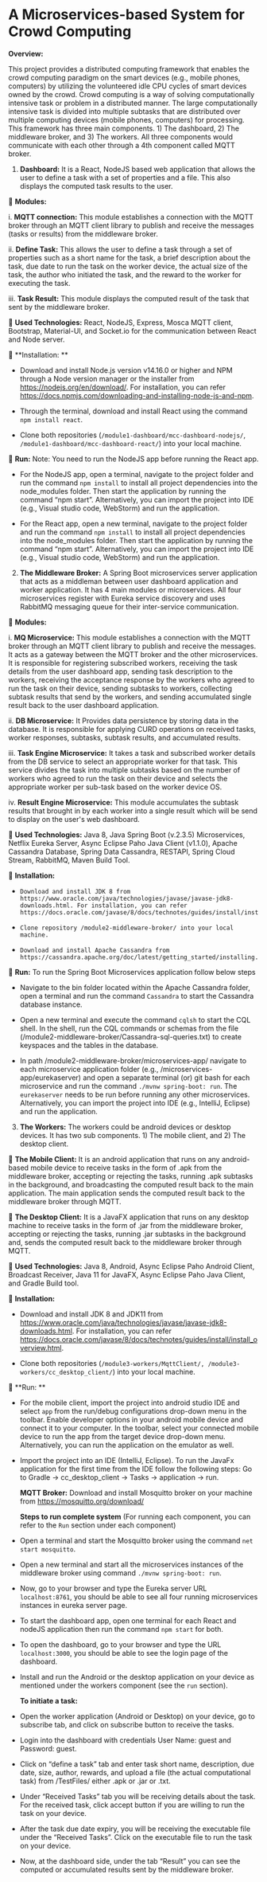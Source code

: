 # A Microservices-based System for Crowd Computing

**Overview:**

This project provides a distributed computing framework that enables the crowd computing paradigm on the smart devices (e.g., mobile phones, computers) by utilizing the volunteered idle CPU cycles of smart devices owned by the crowd. Crowd computing is a way of solving computationally intensive task or problem in a distributed manner. The large computationally intensive task is divided into multiple subtasks that are distributed over multiple computing devices (mobile phones, computers) for processing.
This framework has three main components. 1) The dashboard, 2) The middleware broker, and 3) The workers. All three components would communicate with each other through a 4th component called MQTT broker.

1)	**Dashboard:** It is a React, NodeJS based web application that allows the user to define a task with a set of properties and a file. This also displays the computed task results to the user.

	**Modules:** 

i.	 **MQTT connection:** This module establishes a connection with the MQTT broker through an MQTT client library to publish and receive the messages (tasks or results) from the middleware broker.

ii.	 **Define Task:** This allows the user to define a task through a set of properties such as a short name for the task, a brief description about the task, due date to run the task on the worker device, the actual size of the task, the author who initiated the task, and the reward to the worker for executing the task.

iii. **Task Result:** This module displays the computed result of the task that sent by the middleware broker.

	**Used Technologies:** React, NodeJS, Express, Mosca MQTT client, Bootstrap, Material-UI, and Socket.io for the communication between React and Node server.

	**Installation: **
-	Download and install Node.js version v14.16.0 or higher and NPM through a Node version manager or the installer from https://nodejs.org/en/download/. For installation, you can refer https://docs.npmjs.com/downloading-and-installing-node-js-and-npm.

-	Through the terminal, download and install React using the command `npm install react`.

-	Clone both repositories (`/module1-dashboard/mcc-dashboard-nodejs/`, `/module1-dashboard/mcc-dashboard-react/`) into your local machine.

	**Run:** Note: You need to run the NodeJS app before running the React app.

-	For the NodeJS app, open a terminal, navigate to the project folder and run the command `npm install` to install all project dependencies into the node_modules folder. Then start the application by running the command “npm start”. Alternatively, you can import the project into IDE (e.g., Visual studio code, WebStorm) and run the application.

-	For the React app, open a new terminal, navigate to the project folder and run the command `npm install` to install all project dependencies into the node_modules folder. Then start the application by running the command “npm start”. Alternatively, you can import the project into IDE (e.g., Visual studio code, WebStorm) and run the application.


2)	**The Middleware Broker:** A Spring Boot microservices server application that acts as a middleman between user dashboard application and worker application. It has 4 main modules or microservices. All four microservices register with Eureka service discovery and uses RabbitMQ messaging queue for their inter-service communication.

	**Modules:** 

i.	 **MQ Microservice:** This module establishes a connection with the MQTT broker through an MQTT client library to publish and receive the messages. It acts as a gateway between the MQTT broker and the other microservices.
                          It is responsible for registering subscribed workers, receiving the task details from the user dashboard app, sending task description to the workers, receiving the acceptance response by the workers who agreed to run the task on their device, sending subtasks to workers, collecting subtask results that send by the workers, and sending accumulated single result back to the user dashboard application.

ii.	 **DB Microservice:** It Provides data persistence by storing data in the database. It is responsible for applying CURD operations on received tasks, worker responses, subtasks, subtask results, and accumulated results.

iii. **Task Engine Microservice:** It takes a task and subscribed worker details from the DB service to select an appropriate worker for that task. This service divides the task into multiple subtasks based on the number of workers who agreed to run the task on their device and selects the appropriate worker per sub-task based on the worker device OS.

iv.	 **Result Engine Microservice:** This module accumulates the subtask results that brought in by each worker into a single result which will be send to display on the user's web dashboard.

	**Used Technologies:** Java 8, Java Spring Boot (v.2.3.5) Microservices, Netflix Eureka Server, Async Eclipse Paho Java Client (v1.1.0), Apache Cassandra Database, Spring Data Cassandra, RESTAPI, Spring Cloud Stream, RabbitMQ, Maven Build Tool. 

	**Installation:**
-	  Download and install JDK 8 from https://www.oracle.com/java/technologies/javase/javase-jdk8-downloads.html. For installation, you can refer https://docs.oracle.com/javase/8/docs/technotes/guides/install/install_overview.html.

-	  Clone repository /module2-middleware-broker/ into your local machine.

-	  Download and install Apache Cassandra from https://cassandra.apache.org/doc/latest/getting_started/installing.html

	**Run:** To run the Spring Boot Microservices application follow below steps

-	 Navigate to the bin folder located within the Apache Cassandra folder, open a terminal and run the command `Cassandra` to start the Cassandra database instance.

-	 Open a new terminal and execute the command `cqlsh` to start the CQL shell. In the shell, run the CQL commands or schemas from the file (/module2-middleware-broker/Cassandra-sql-queries.txt) to create keyspaces and the tables in the database.

-	 In path /module2-middleware-broker/microservices-app/ navigate to each microservice application folder (e.g., /microservices-app/eurekaserver) and open a separate terminal (or) git bash for each microservice and run the command `./mvnw spring-boot: run`. The `eurekaserver` needs to be run before running any other microservices. Alternatively, you can import the project into IDE (e.g., IntelliJ, Eclipse) and run the application.


3)	**The Workers:** The workers could be android devices or desktop devices. It has two sub components. 1) The mobile client, and 2) The desktop client.

	**The Mobile Client:** It is an android application that runs on any android-based mobile device to receive tasks in the form of .apk from the middleware broker, accepting or rejecting the tasks, running .apk subtasks in the background, and broadcasting the computed result back to the main application. The main application sends the computed result back to the middleware broker through MQTT.

	**The Desktop Client:** It is a JavaFX application that runs on any desktop machine to receive tasks in the form of .jar from the middleware broker, accepting or rejecting the tasks, running .jar subtasks in the background and, sends the computed result back to the middleware broker through MQTT.

	**Used Technologies:** Java 8, Android, Async Eclipse Paho Android Client, Broadcast Receiver, Java 11 for JavaFX, Async Eclipse Paho Java Client, and Gradle Build tool.

	**Installation:**
-	Download and install JDK 8 and JDK11 from https://www.oracle.com/java/technologies/javase/javase-jdk8-downloads.html. For installation, you can refer https://docs.oracle.com/javase/8/docs/technotes/guides/install/install_overview.html.

-	Clone both repositories (`/module3-workers/MqttClient/, /module3-workers/cc_desktop_client/`) into your local machine.

	**Run: **
-	For the mobile client, import the project into android studio IDE and select `app` from the run/debug configurations drop-down menu in the toolbar. Enable developer options in your android mobile device and connect it to your computer. In the toolbar, select your connected mobile device to run the app from the target device drop-down menu. Alternatively, you can run the application on the emulator as well.

-	Import the project into an IDE (IntelliJ, Eclipse). To run the JavaFx application for the first time from the IDE follow the following steps:
    Go to Gradle -> cc_desktop_client -> Tasks -> application -> run.

    **MQTT Broker:** Download and install Mosquitto broker on your machine from https://mosquitto.org/download/


    **Steps to run complete system** (For running each component, you can refer to the `Run` section under each component)
	
-	Open a terminal and start the Mosquitto broker using the command `net start mosquitto`.

-	Open a new terminal and start all the microservices instances of the middleware broker using command `./mvnw spring-boot: run`.

-	Now, go to your browser and type the Eureka server URL `localhost:8761`, you should be able to see all four running microservices instances in eureka server page.

-	To start the dashboard app, open one terminal for each React and nodeJS application then run the command `npm start` for both.

-	To open the dashboard, go to your browser and type the URL `localhost:3000`, you should be able to see the login page of the dashboard.

-	Install and run the Android or the desktop application on your device as mentioned under the workers component (see the `run` section).

    **To initiate a task:**
-	Open the worker application (Android or Desktop) on your device, go to subscribe tab, and click on subscribe button to receive the tasks.

-	Login into the dashboard with credentials User Name: guest and Password: guest.

-	Click on “define a task” tab and enter task short name, description, due date, size, author, rewards, and upload a file (the actual computational task) from /TestFiles/ either .apk or .jar or .txt.

-	Under “Received Tasks” tab you will be receiving details about the task. For the received task, click accept button if you are willing to run the task on your device.

-	After the task due date expiry, you will be receiving the executable file under the “Received Tasks”. Click on the executable file to run the task on your device.

-	Now, at the dashboard side, under the tab “Result” you can see the computed or accumulated results sent by the middleware broker.
